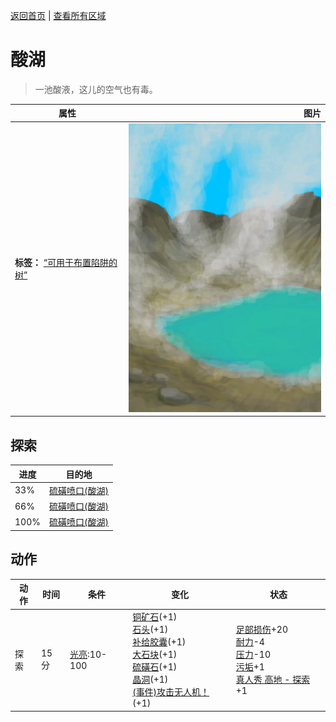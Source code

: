 [返回首页](index.md)   |  [查看所有区域](area.md)
# 酸湖  
> 一池酸液，这儿的空气也有毒。  
  
  属性  |   图片   
 ----  |  ----:   
 **标签：**	[“可用于布置陷阱的树”](tag_SnareCompatible.md)  |  ![](Sprite/AcidLake.png)   
  
## 探索  
进度  |  目的地  
----  |  ----  
33%  |  [硫磺喷口(酸湖)](VentBrimstone.md)  
66%  |  [硫磺喷口(酸湖)](VentBrimstone.md)  
100%  |  [硫磺喷口(酸湖)](VentBrimstone.md)  
## 动作  
动作  |  时间  |  条件  |  变化  |  状态  
----  |  ----  |  ----  |  ----  |  ----  
探索  |  15分  |  [光亮](Light.md):10-100  |  [铜矿石](CopperOre.md)(+1)<br>[石头](Stone.md)(+1)<br>[补给胶囊](TV_SupplyCapsule.md)(+1)<br>[大石块](StoneHeavy.md)(+1)<br>[硫磺石](StoneHeavyBrimstone.md)(+1)<br>[晶洞](Geode.md)(+1)<br>[(事件)攻击无人机！](Event_DroneFight.md)(+1)  |  [足部损伤](FootDamage.md)+20<br>[耐力](Stamina.md)-4<br>[压力](Stress.md)-10<br>[污垢](Filth.md)+1<br>[真人秀 高地 - 探索](TV_HighlandsExplore.md)+1  
